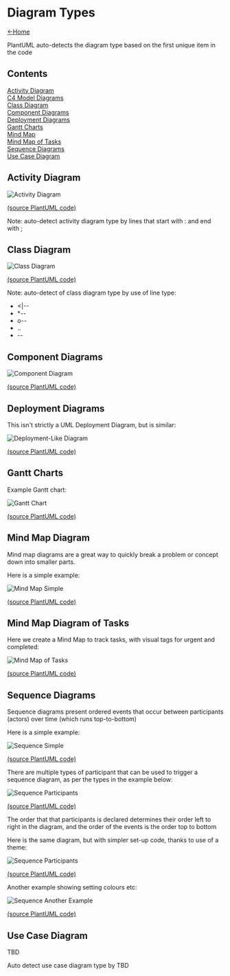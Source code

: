 # Diagram Types

[<-Home](../../README.md)

PlantUML auto-detects the diagram type based on the first unique item in the code

## Contents

[Activity Diagram](#activity-diagram)<br>
[C4 Model Diagrams](../Examples/README.md#c4-model)<br>
[Class Diagram](#class-diagram)<br>
[Component Diagrams](#component-diagrams)<br>
[Deployment Diagrams](#deployment-diagrams)<br>
[Gantt Charts](#gantt-charts)<br>
[Mind Map](#mindmap-diagram)<br>
[Mind Map of Tasks](#mindmap-diagram-tasks)<br>
[Sequence Diagrams](#sequence-diagram)<br>
[Use Case Diagram](#use-case-diagram)<br>


<a name="activity-diagram"/>

## Activity Diagram

![Activity Diagram](source/activity-diagram/activity-diagram.png)

[(source PlantUML code)](source/activity-diagram.md)

Note: auto-detect activity diagram type by lines that start with : and end with ;


<a name="class-diagram"/>

## Class Diagram

![Class Diagram](source/class-diagram/class-diagram.png)

[(source PlantUML code)](source/class-diagram.md)

Note: auto-detect of class diagram type by use of line type:
* <|--
* *--
* o--
* ..
* --


<a name="component-diagrams"/>

## Component Diagrams

![Component Diagram](source/component-diagram/component-diagram.png)

[(source PlantUML code)](source/component-diagram.md)


<a name="deployment-diagrams"/>

## Deployment Diagrams

This isn't strictly a UML Deployment Diagram, but is similar:

![Deployment-Like Diagram](source/deployment-like-diagram/deployment-like-diagram.png)

[(source PlantUML code)](source/deployment-like-diagram.md)


<a name="gantt-charts"/>

## Gantt Charts

Example Gantt chart:

![Gantt Chart](source/gantt/gantt.png)

[(source PlantUML code)](source/gantt.md)


<a name="mindmap-diagram"/>

## Mind Map Diagram

Mind map diagrams are a great way to quickly break a problem or concept down into smaller parts.

Here is a simple example:

![Mind Map Simple](source/mindmap/mindmap.png)

[(source PlantUML code)](source/mindmap.md)

<a name="mindmap-diagram-tasks"/>

## Mind Map Diagram of Tasks

Here we create a Mind Map to track tasks, with visual tags for urgent and completed:

![Mind Map of Tasks ](source/mindmap-tasks/mindmap-tasks.png)

[(source PlantUML code)](source/mindmap-tasks.md)


<a name="sequence-diagram"/>

## Sequence Diagrams

Sequence diagrams present ordered events that occur between participants (actors) over time (which runs top-to-bottom)

Here is a simple example:

![Sequence Simple](source/sequence-simple/sequence-simple.png)

[(source PlantUML code)](source/sequence-simple.md)

There are multiple types of participant that can be used to trigger a sequence diagram, as per the types in the example below:

![Sequence Participants](source/sequence-participants/sequence-participants.png)

[(source PlantUML code)](source/sequence-participants.md)

The order that that participants is declared determines their order left to right in the diagram, and the order of the events is the order top to bottom

Here is the same diagram, but with simpler set-up code, thanks to use of a theme:

![Sequence Participants](source/sequence-participants-theme/sequence-participants-theme.png)

[(source PlantUML code)](source/sequence-participants-theme.md)

Another example showing setting colours etc:

![Sequence Another Example](source/sequence-another-example/sequence-another-example.png)

[(source PlantUML code)](source/sequence-another-example.md)

<a name="use-case-diagram"/>


## Use Case Diagram

TBD

Auto detect use case diagram type by TBD

